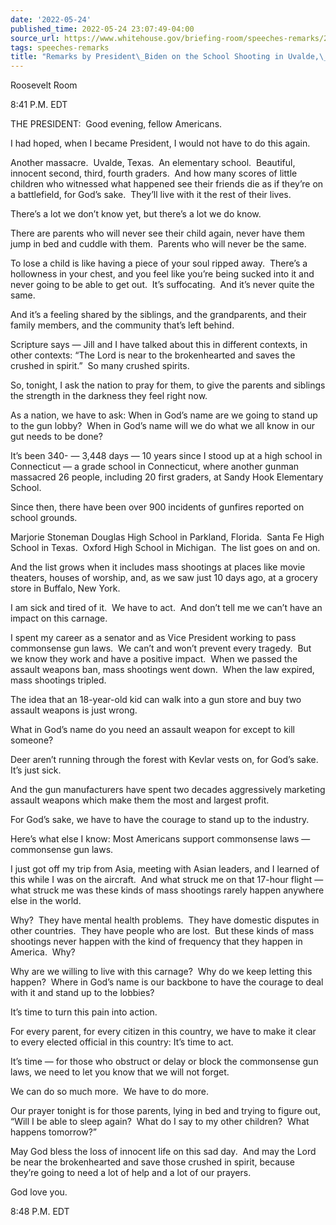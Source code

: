 ```yaml
---
date: '2022-05-24'
published_time: 2022-05-24 23:07:49-04:00
source_url: https://www.whitehouse.gov/briefing-room/speeches-remarks/2022/05/24/remarks-by-president-biden-on-the-school-shooting-in-uvalde-texas/
tags: speeches-remarks
title: "Remarks by President\_Biden on the School Shooting in Uvalde,\_Texas"
---
```

 
Roosevelt Room

8:41 P.M. EDT

THE PRESIDENT:  Good evening, fellow Americans.

I had hoped, when I became President, I would not have to do this
again. 

Another massacre.  Uvalde, Texas.  An elementary school.  Beautiful,
innocent second, third, fourth graders.  And how many scores of little
children who witnessed what happened see their friends die as if they’re
on a battlefield, for God’s sake.  They’ll live with it the rest of
their lives.

There’s a lot we don’t know yet, but there’s a lot we do know.

There are parents who will never see their child again, never have them
jump in bed and cuddle with them.  Parents who will never be the same.

To lose a child is like having a piece of your soul ripped away. 
There’s a hollowness in your chest, and you feel like you’re being
sucked into it and never going to be able to get out.  It’s
suffocating.  And it’s never quite the same.

And it’s a feeling shared by the siblings, and the grandparents, and
their family members, and the community that’s left behind.

Scripture says — Jill and I have talked about this in different
contexts, in other contexts: “The Lord is near to the brokenhearted and
saves the crushed in spirit.”  So many crushed spirits.

So, tonight, I ask the nation to pray for them, to give the parents and
siblings the strength in the darkness they feel right now.

As a nation, we have to ask: When in God’s name are we going to stand up
to the gun lobby?  When in God’s name will we do what we all know in our
gut needs to be done?

It’s been 340- — 3,448 days — 10 years since I stood up at a high school
in Connecticut — a grade school in Connecticut, where another gunman
massacred 26 people, including 20 first graders, at Sandy Hook
Elementary School.

Since then, there have been over 900 incidents of gunfires reported on
school grounds.

Marjorie Stoneman Douglas High School in Parkland, Florida.  Santa Fe
High School in Texas.  Oxford High School in Michigan.  The list goes on
and on.

And the list grows when it includes mass shootings at places like movie
theaters, houses of worship, and, as we saw just 10 days ago, at a
grocery store in Buffalo, New York.

I am sick and tired of it.  We have to act.  And don’t tell me we can’t
have an impact on this carnage.

I spent my career as a senator and as Vice President working to pass
commonsense gun laws.  We can’t and won’t prevent every tragedy.  But we
know they work and have a positive impact.  When we passed the assault
weapons ban, mass shootings went down.  When the law expired, mass
shootings tripled.

The idea that an 18-year-old kid can walk into a gun store and buy two
assault weapons is just wrong.

What in God’s name do you need an assault weapon for except to kill
someone?

Deer aren’t running through the forest with Kevlar vests on, for God’s
sake.  It’s just sick.

And the gun manufacturers have spent two decades aggressively marketing
assault weapons which make them the most and largest profit.

For God’s sake, we have to have the courage to stand up to the industry.

Here’s what else I know: Most Americans support commonsense laws —
commonsense gun laws. 

I just got off my trip from Asia, meeting with Asian leaders, and I
learned of this while I was on the aircraft.  And what struck me on that
17-hour flight — what struck me was these kinds of mass shootings rarely
happen anywhere else in the world. 

Why?  They have mental health problems.  They have domestic disputes in
other countries.  They have people who are lost.  But these kinds of
mass shootings never happen with the kind of frequency that they happen
in America.  Why?

Why are we willing to live with this carnage?  Why do we keep letting
this happen?  Where in God’s name is our backbone to have the courage to
deal with it and stand up to the lobbies?   
  
It’s time to turn this pain into action.

For every parent, for every citizen in this country, we have to make it
clear to every elected official in this country: It’s time to act.

It’s time — for those who obstruct or delay or block the commonsense gun
laws, we need to let you know that we will not forget.

We can do so much more.  We have to do more.

Our prayer tonight is for those parents, lying in bed and trying to
figure out, “Will I be able to sleep again?  What do I say to my other
children?  What happens tomorrow?”  
  
May God bless the loss of innocent life on this sad day.  And may the
Lord be near the brokenhearted and save those crushed in spirit, because
they’re going to need a lot of help and a lot of our prayers.  
  
God love you.

  
8:48 P.M. EDT
